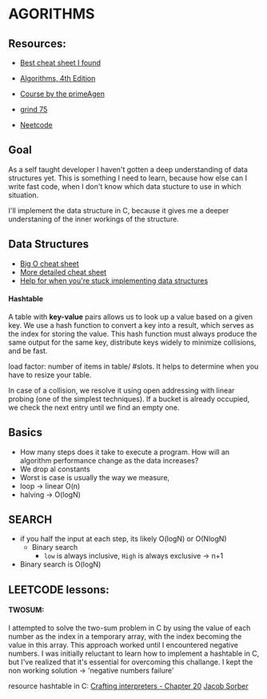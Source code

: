 # AGORITHMS

## Resources:
- [Best cheat  sheet I found](https://www.interviewcake.com/data-structures-reference)

- [Algorithms, 4th Edition](https://algs4.cs.princeton.edu/home/)
- [Course by the primeAgen](https://frontendmasters.com/courses/algorithms/)
- [grind 75](https://www.techinterviewhandbook.org/grind75)
- [Neetcode](https://neetcode.io/roadmap)

## Goal
As a self taught developer I haven't gotten a deep understanding of data structures yet. This is something I need to learn, because how else can I write fast code, when I don't know which data stucture to use in which situation.

I'll implement the data structure in C, because it gives me a deeper understaning of the inner workings of the structure.

## Data Structures

- [Big O cheat sheet](https://www.bigocheatsheet.com/)
- [More detailed cheat sheet](https://bigocheatsheet.io/)
- [Help for when you're stuck implementing data structures](https://www.youtube.com/watch?v=VOpjAHCee7c&list=PL9IEJIKnBJjFiudyP6wSXmykrn67Ykqib&ab_channel=JacobSorber)

#### Hashtable
A table with __key-value__ pairs allows us to look up a value based on a given key. We use a hash function to convert a key into a result, which serves as the index for storing the value. This hash function must always produce the same output for the same key, distribute keys widely to minimize collisions, and be fast.

load factor: number of items in table/ #slots. It helps to determine when you have to resize your table.

In case of a collision, we resolve it using open addressing with linear probing (one of the simplest techniques). If a bucket is already occupied, we check the next entry until we find an empty one.

## Basics

- How many steps does it take to execute a program. How will an algorithm performance change as the data increases?
- We drop al constants
- Worst is case is usually the way we measure,
- loop -> linear O(n)
- halving -> O(logN)

## SEARCH

- if you half the input at each step, its likely O(logN) or O(NlogN)
    - Binary search
        - `low` is always inclusive, `High` is always exclusive -> n+1
- Binary search is O(logN)

## LEETCODE lessons:

#### TWOSUM:

I attempted to solve the two-sum problem in C by using the value of each number as the index in a temporary array, with the index becoming the value in this array. This approach worked until I encountered negative numbers. I was initially reluctant to learn how to implement a hashtable in C, but I've realized that it's essential for overcoming this challange.
I kept the non working solution -> 'negative numbers failure'

resource hashtable in C:
[Crafting interpreters - Chapter 20](https://craftinginterpreters.com/hash-tables.html)
[Jacob Sorber](https://www.youtube.com/watch?v=2Ti5yvumFTU&t=1084s&ab_channel=JacobSorber)


